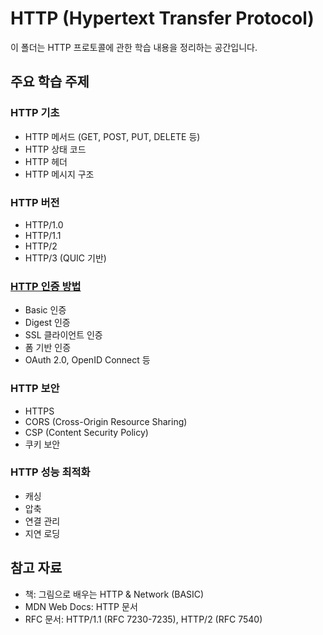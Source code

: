 # HTTP (Hypertext Transfer Protocol)

이 폴더는 HTTP 프로토콜에 관한 학습 내용을 정리하는 공간입니다.

## 주요 학습 주제

### HTTP 기초
- HTTP 메서드 (GET, POST, PUT, DELETE 등)
- HTTP 상태 코드
- HTTP 헤더
- HTTP 메시지 구조

### HTTP 버전
- HTTP/1.0
- HTTP/1.1
- HTTP/2
- HTTP/3 (QUIC 기반)

### [HTTP 인증 방법](http_authentication_methods.md)
- Basic 인증
- Digest 인증
- SSL 클라이언트 인증
- 폼 기반 인증
- OAuth 2.0, OpenID Connect 등

### HTTP 보안
- HTTPS
- CORS (Cross-Origin Resource Sharing)
- CSP (Content Security Policy)
- 쿠키 보안

### HTTP 성능 최적화
- 캐싱
- 압축
- 연결 관리
- 지연 로딩

## 참고 자료
- 책: 그림으로 배우는 HTTP & Network (BASIC)
- MDN Web Docs: HTTP 문서
- RFC 문서: HTTP/1.1 (RFC 7230-7235), HTTP/2 (RFC 7540)
